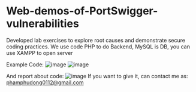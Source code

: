 # Web-demos-of-PortSwigger-vulnerabilities
Developed lab exercises to explore root causes and demonstrate secure coding practices.
We use code PHP to do Backend, MySQL is DB, you can use XAMPP to open server

Example Code:
![image](https://github.com/user-attachments/assets/0a7db21f-f849-488e-ba9d-c1ed3fc2e88e)
![image](https://github.com/user-attachments/assets/e28771ac-ff08-4921-bf85-9a6f375d496b)


And report about code:
![image](https://github.com/user-attachments/assets/95389e10-cdf6-478c-a87e-e4317f3a8bf6)
If you want to give it, can contact me as: phamphudong0112@gmail.com
